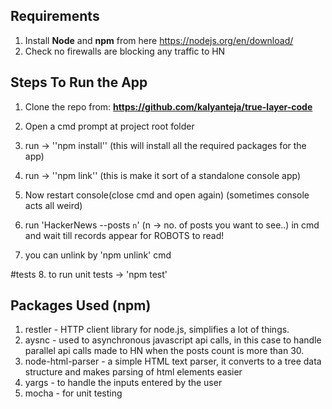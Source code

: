## Requirements

1. Install **Node** and **npm** from here https://nodejs.org/en/download/
2. Check no firewalls are blocking any traffic to HN

## Steps To Run the App
1. Clone the repo from: **https://github.com/kalyanteja/true-layer-code**
2. Open a cmd prompt at project root folder
3. run -> ''npm install'' (this will install all the required packages for the app)
4. run -> ''npm link'' (this is make it sort of a standalone console app)
5. Now restart console(close cmd and open again) (sometimes console acts all weird)
6. run 'HackerNews --posts `n`' (n -> no. of posts you want to see..) in cmd and wait till records appear for ROBOTS to read!

7. you can unlink by 'npm unlink' cmd

#tests
8. to run unit tests -> 'npm test'

## Packages Used (npm)

1. restler - HTTP client library for node.js, simplifies a lot of things.
2. aysnc - used to asynchronous javascript api calls, in this case to handle parallel api calls made to HN when the posts count is more than 30.
3. node-html-parser - a simple HTML text parser, it converts to a tree data structure and makes parsing of html elements easier
4. yargs - to handle the inputs entered by the user
5. mocha - for unit testing